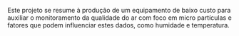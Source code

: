 Este projeto se resume à produção de um equipamento de baixo custo para auxiliar o monitoramento da qualidade do ar com foco em micro partículas e fatores que podem influenciar estes dados, como humidade e temperatura.
